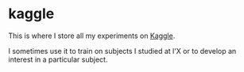 # kaggle

This is where I store all my experiments on [Kaggle](https://www.kaggle.com/).

I sometimes use it to train on subjects I studied at l'X or to develop an interest in a particular subject. 
